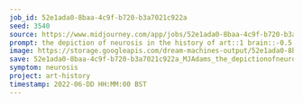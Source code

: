 ```yaml
---
job_id: 52e1ada0-8baa-4c9f-b720-b3a7021c922a
seed: 3540
source: https://www.midjourney.com/app/jobs/52e1ada0-8baa-4c9f-b720-b3a7021c922a/
prompt: the depiction of neurosis in the history of art::1 brain::-0.5
image: https://storage.googleapis.com/dream-machines-output/52e1ada0-8baa-4c9f-b720-b3a7021c922a/0_0.png
save: 52e1ada0-8baa-4c9f-b720-b3a7021c922a_MJAdams_the_depictionofneurosisinthehistoryofart.png
symptom: neurosis
project: art-history
timestamp: 2022-06-DD HH:MM:00 BST
---
```


